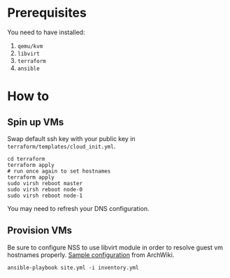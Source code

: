 # Prerequisites

You need to have installed:

1. `qemu/kvm`
1. `libvirt`
1. `terraform`
1. `ansible`

# How to

## Spin up VMs

Swap default ssh key with your public key in `terraform/templates/cloud_init.yml`.

```
cd terraform
terraform apply
# run once again to set hostnames
terraform apply
sudo virsh reboot master
sudo virsh reboot node-0
sudo virsh reboot node-1
```

You may need to refresh your DNS configuration.

## Provision VMs

Be sure to configure NSS to use libvirt module in order to resolve guest vm hostnames properly. [Sample configuration](https://wiki.archlinux.org/index.php/Libvirt#Access_virtual_machines_using_their_hostnames) from ArchWiki.

```
ansible-playbook site.yml -i inventory.yml
```
